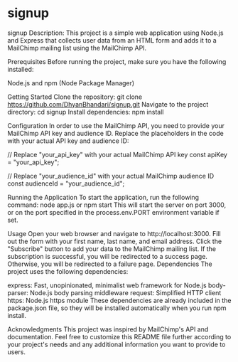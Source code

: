 # signup
signup
Description: This project is a simple web application using Node.js and Express that collects user data from an HTML form and adds it to a MailChimp mailing list using the MailChimp API.

Prerequisites
Before running the project, make sure you have the following installed:

Node.js and npm (Node Package Manager)

Getting Started
Clone the repository: git clone https://github.com/DhyanBhandari/signup.git
Navigate to the project directory: cd signup
Install dependencies: npm install

Configuration
In order to use the MailChimp API, you need to provide your MailChimp API key and audience ID. Replace the placeholders in the code with your actual API key and audience ID:


// Replace "your_api_key" with your actual MailChimp API key
const apiKey = "your_api_key";

// Replace "your_audience_id" with your actual MailChimp audience ID
const audienceId = "your_audience_id";

Running the Application
To start the application, run the following command:
node app.js or npm start
This will start the server on port 3000, or on the port specified in the process.env.PORT environment variable if set.

Usage
Open your web browser and navigate to http://localhost:3000.
Fill out the form with your first name, last name, and email address.
Click the "Subscribe" button to add your data to the MailChimp mailing list.
If the subscription is successful, you will be redirected to a success page. Otherwise, you will be redirected to a failure page.
Dependencies
The project uses the following dependencies:

express: Fast, unopinionated, minimalist web framework for Node.js
body-parser: Node.js body parsing middleware
request: Simplified HTTP client
https: Node.js https module
These dependencies are already included in the package.json file, so they will be installed automatically when you run npm install.


Acknowledgments
This project was inspired by MailChimp's API and documentation.
Feel free to customize this README file further according to your project's needs and any additional information you want to provide to users.





